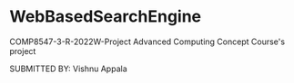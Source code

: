 # WebBasedSearchEngine

COMP8547-3-R-2022W-Project
Advanced Computing Concept Course's project

SUBMITTED BY: 
Vishnu Appala
